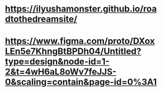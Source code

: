 # https://ilyushamonster.github.io/roadtothedreamsite/
# https://www.figma.com/proto/DXoxLEn5e7KhngBtBPDh04/Untitled?type=design&node-id=1-2&t=4wH6aL8oWv7feJJS-0&scaling=contain&page-id=0%3A1
